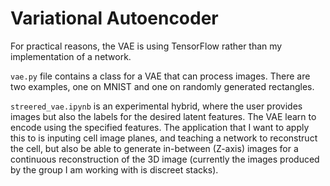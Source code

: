 # Variational Autoencoder

For practical reasons, the VAE is using TensorFlow rather than my implementation of a network.

`vae.py` file contains a class for a VAE that can process images. There are two examples, one on MNIST and one on randomly generated rectangles.

`streered_vae.ipynb` is an experimental hybrid, where the user provides images but also the labels for the desired latent features. The VAE learn to encode using the specified features. The application that I want to apply this to is inputing cell image planes, and teaching a network to reconstruct the cell, but also be able to generate in-between (Z-axis) images for a continuous reconstruction of the 3D image (currently the images produced by the group I am working with is discreet stacks). 
